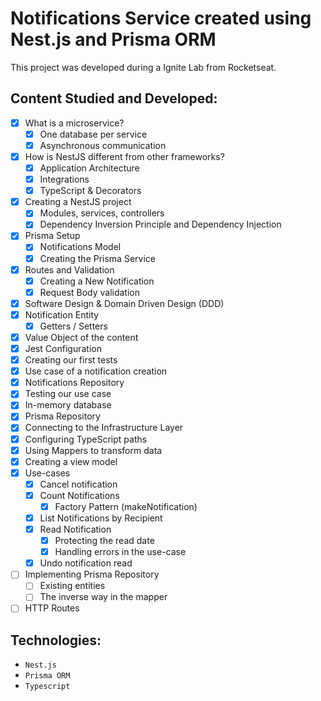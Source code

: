 # Notifications Service created using Nest.js and Prisma ORM

This project was developed during a Ignite Lab from Rocketseat.

## Content Studied and Developed:

- [x] What is a microservice?
  - [x] One database per service
  - [x] Asynchronous communication
- [x] How is NestJS different from other frameworks?
  - [x] Application Architecture
  - [x] Integrations
  - [x] TypeScript & Decorators
- [x] Creating a NestJS project
  - [x] Modules, services, controllers
  - [x] Dependency Inversion Principle and Dependency Injection
- [x] Prisma Setup
  - [x] Notifications Model
  - [x] Creating the Prisma Service
- [x] Routes and Validation
  - [x] Creating a New Notification
  - [x] Request Body validation
- [x] Software Design & Domain Driven Design (DDD)
- [x] Notification Entity
  - [x] Getters / Setters
- [x] Value Object of the content
- [x] Jest Configuration
- [x] Creating our first tests
- [x] Use case of a notification creation
- [x] Notifications Repository
- [x] Testing our use case
- [x] In-memory database
- [x] Prisma Repository
- [x] Connecting to the Infrastructure Layer
- [x] Configuring TypeScript paths
- [x] Using Mappers to transform data
- [x] Creating a view model
- [x] Use-cases
  - [x] Cancel notification
  - [x] Count Notifications
    - [x] Factory Pattern (makeNotification)
  - [x] List Notifications by Recipient
  - [x] Read Notification
    - [x] Protecting the read date
    - [x] Handling errors in the use-case
  - [x] Undo notification read
- [ ] Implementing Prisma Repository
  - [ ] Existing entities
  - [ ] The inverse way in the mapper
- [ ] HTTP Routes

## Technologies:

- ``Nest.js``
- ``Prisma ORM``
- ``Typescript``